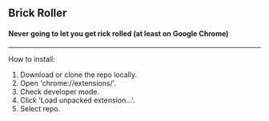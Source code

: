## Brick Roller ##
#### Never going to let you get rick rolled (at least on Google Chrome) ####

- - - -

How to install:
 1. Download or clone the repo locally.
 2. Open 'chrome://extensions/'.
 3. Check developer mode.
 4. Click 'Load unpacked extension...'.
 5. Select repo.
